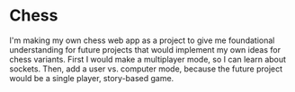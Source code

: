 # Chess

I'm making my own chess web app as a project to give me foundational understanding for future projects that would implement my own ideas for chess variants. First I would make a multiplayer mode, so I can learn about sockets. Then, add a user vs. computer mode, because the future project would be a single player, story-based game.